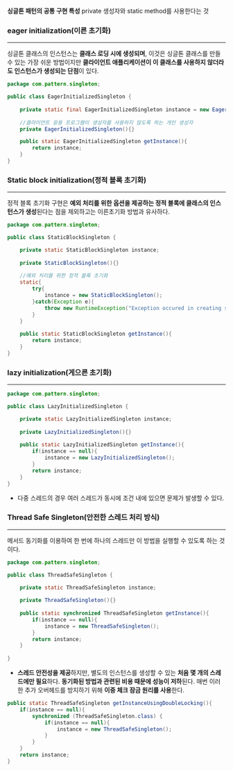 **싱글톤 패턴의 공통 구현 특성**
private 생성자와 static method를 사용한다는 것

### eager initialization(이른 초기화)
---
싱글톤 클래스의 인스턴스는 **클래스 로딩 시에 생성되며**, 이것은 싱글톤 클래스를 만들 수 있는 가장 쉬운 방법이지만 **클라이언트 애플리케이션이 이 클래스를 사용하지 않더라도 인스턴스가 생성되는 단점**이 있다.


```java
package com.pattern.singleton;

public class EagerInitializedSingleton {
    
    private static final EagerInitializedSingleton instance = new EagerInitializedSingleton();
    
    //클라이언트 응용 프로그램이 생성자를 사용하지 않도록 하는 개인 생성자
    private EagerInitializedSingleton(){}

    public static EagerInitializedSingleton getInstance(){
        return instance;
    }
}
```

### Static block initialization(정적 블록 초기화)
---
정적 블록 초기화 구현은 **예외 처리를 위한 옵션을 제공하는 정적 블록에 클래스의 인스턴스가 생성**된다는 점을 제외하고는 이른초기화 방법과 유사하다.


```java
package com.pattern.singleton;

public class StaticBlockSingleton {

    private static StaticBlockSingleton instance;
    
    private StaticBlockSingleton(){}
    
    //예외 처리를 위한 정적 블록 초기화
    static{
        try{
            instance = new StaticBlockSingleton();
        }catch(Exception e){
            throw new RuntimeException("Exception occured in creating singleton instance");
        }
    }
    
    public static StaticBlockSingleton getInstance(){
        return instance;
    }
}
```

### lazy initialization(게으른 초기화)
---
```java
package com.pattern.singleton;

public class LazyInitializedSingleton {

    private static LazyInitializedSingleton instance;
    
    private LazyInitializedSingleton(){}
    
    public static LazyInitializedSingleton getInstance(){
        if(instance == null){
            instance = new LazyInitializedSingleton();
        }
        return instance;
    }
}
```
- 다중 스레드의 경우 여러 스레드가 동시에 조건 내에 있으면 문제가 발생할 수 있다.
 
### Thread Safe Singleton(안전한 스레드 처리 방식)
---
메서드 동기화를 이용하여 한 번에 하나의 스레드만 이 방법을 실행할 수 있도록 하는 것이다.
```java
package com.pattern.singleton;

public class ThreadSafeSingleton {

    private static ThreadSafeSingleton instance;
    
    private ThreadSafeSingleton(){}
    
    public static synchronized ThreadSafeSingleton getInstance(){
        if(instance == null){
            instance = new ThreadSafeSingleton();
        }
        return instance;
    }
    
}
```
- **스레드 안전성을 제공**하지만, 별도의 인스턴스를 생성할 수 있는 **처음 몇 개의 스레드에만 필요**하다. **동기화된 방법과 관련된 비용 때문에 성능이 저하**된다. 매번 이러한 추가 오버헤드를 방지하기 위해 **이중 체크 잠금 원리를 사용**한다.
```java
public static ThreadSafeSingleton getInstanceUsingDoubleLocking(){
    if(instance == null){
        synchronized (ThreadSafeSingleton.class) {
            if(instance == null){
                instance = new ThreadSafeSingleton();
            }
        }
    }
    return instance;
}
```